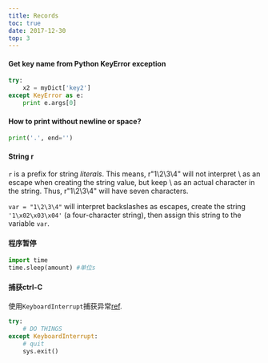 ```yaml
---
title: Records
toc: true
date: 2017-12-30
top: 3
---
```


#### Get key name from Python KeyError exception

```Python
try:
    x2 = myDict['key2']
except KeyError as e:    
    print e.args[0]
```

#### How to print without newline or space?

```python
print('.', end='')
```

#### String r

`r` is a prefix for string *literals*. This means, r"1\2\3\4" will not interpret \ as an escape when creating the string value, but keep \ as an actual character in the string. Thus, r"1\2\3\4" will have seven characters.

`var = "1\2\3\4"` will interpret backslashes as escapes, create the string `'1\x02\x03\x04'` (a four-character string), then assign this string to the variable `var`.

#### 程序暂停

```Python
import time
time.sleep(amount) #单位s
```

#### 捕获ctrl-C

使用`KeyboardInterrupt`捕获异常[ref](https://stackoverflow.com/questions/15318208/capture-control-c-in-python).

```python
try:
    # DO THINGS
except KeyboardInterrupt:
    # quit
    sys.exit()
```

